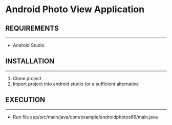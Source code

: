 # Android Photo View Application

## REQUIREMENTS
----------------
* Android Studio

## INSTALLATION
---------------
1. Clone project
2. Import project into android studio (or a sufficient alternative

## EXECUTION
------------
* Run file app/src/main/java/com/example/androidphotos86/main.java

